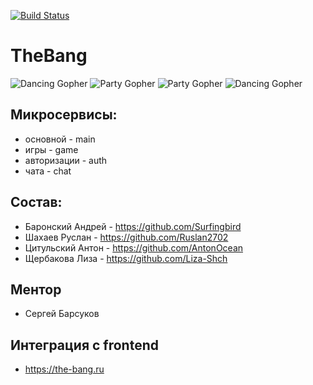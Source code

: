 [![Build Status](https://travis-ci.org/go-park-mail-ru/2019_1_TheBang.svg?branch=master)](https://travis-ci.org/go-park-mail-ru/2019_1_TheBang)

# TheBang
![Dancing Gopher](http://static.velvetcache.org/pages/2018/06/13/party-gopher/dancing-gopher.gif) 
![Party Gopher](http://static.velvetcache.org/pages/2018/06/13/party-gopher/party-gopher.gif)
![Party Gopher](http://static.velvetcache.org/pages/2018/06/13/party-gopher/party-gopher.gif)
![Dancing Gopher](http://static.velvetcache.org/pages/2018/06/13/party-gopher/dancing-gopher.gif) 

## Микросервисы:
- основной - main
- игры - game
- авторизации - auth
- чата - chat

## Состав:
- Баронский Андрей - https://github.com/Surfingbird
- Шахаев Руслан - https://github.com/Ruslan2702
- Цитульский Антон - https://github.com/AntonOcean
- Щербакова Лиза - https://github.com/Liza-Shch

## Ментор
- Сергей Барсуков

## Интеграция с frontend
- https://the-bang.ru
